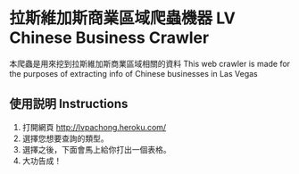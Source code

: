 # 拉斯維加斯商業區域爬蟲機器 LV Chinese Business Crawler

本爬蟲是用來挖到拉斯維加斯商業區域相關的資料
This web crawler is made for the purposes of extracting info of Chinese businesses in Las Vegas

## 使用説明 Instructions

1. 打開網頁 http://lvpachong.heroku.com/
2. 選擇您想要查詢的類型。
3. 選擇之後，下面會馬上給你打出一個表格。
4. 大功告成！
